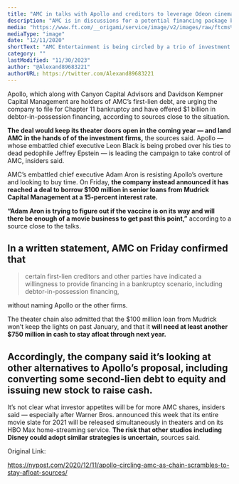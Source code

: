 ```yaml
---
title: "AMC in talks with Apollo and creditors to leverage Odeon cinema chain for lifeline"
description: "AMC is in discussions for a potential financing package backed by its UK-based Odeon subsidiary."
media: "https://www.ft.com/__origami/service/image/v2/images/raw/ftcms%3Ab096eb30-7e2e-4358-a52d-8f4c1d988741?source=next-article&fit=scale-down&quality=highest&width=700&dpr=2"
mediaType: "image"
date: "12/11/2020"
shortText: "AMC Entertainment is being circled by a trio of investment firms including Apollo Global Management as the movie-theater chain scrambles to stay afloat amid the pandemic. They urge the company to file for Chapter 11 bankruptcy. Apollo — whose embattled chief executive Leon Black is being probed over his ties to dead pedophile Jeffrey Epstein — is leading the campaign to take control of AMC, insiders said."
category: ""
lastModified: "11/30/2023"
author: "@Alexand89683221"
authorURL: https://twitter.com/Alexand89683221
---
```

Apollo, which along with Canyon Capital Advisors and Davidson Kempner Capital Management are holders of AMC’s first-lien debt, are urging the company to file for Chapter 11 bankruptcy and have offered $1 billion in debtor-in-possession financing, according to sources close to the situation.

**The deal would keep its theater doors open in the coming year — and land AMC in the hands of of the investment firms,** the sources said. Apollo — whose embattled chief executive Leon Black is being probed over his ties to dead pedophile Jeffrey Epstein — is leading the campaign to take control of AMC, insiders said.

AMC’s embattled chief executive Adam Aron is resisting Apollo’s overture and looking to buy time. On Friday, **the company instead announced it has reached a deal to borrow $100 million in senior loans from Mudrick Capital Management at a 15-percent interest rate.**

**“Adam Aron is trying to figure out if the vaccine is on its way and will there be enough of a movie business to get past this point,”** according to a source close to the talks.

## In a written statement, AMC on Friday confirmed that 

>certain first-lien creditors and other parties have indicated a willingness to provide financing in a bankruptcy scenario, including debtor-in-possession financing,

without naming Apollo or the other firms.

The theater chain also admitted that the $100 million loan from Mudrick won’t keep the lights on past January, and that it **will need at least another $750 million in cash to stay afloat through next year.**

## Accordingly, the company said it’s looking at other alternatives to Apollo’s proposal, including converting some second-lien debt to equity and issuing new stock to raise cash.

It’s not clear what investor appetites will be for more AMC shares, insiders said — especially after Warner Bros. announced this week that its entire movie slate for 2021 will be released simultaneously in theaters and on its HBO Max home-streaming service. **The risk that other studios including Disney could adopt similar strategies is uncertain,** sources said.

Original Link:

https://nypost.com/2020/12/11/apollo-circling-amc-as-chain-scrambles-to-stay-afloat-sources/